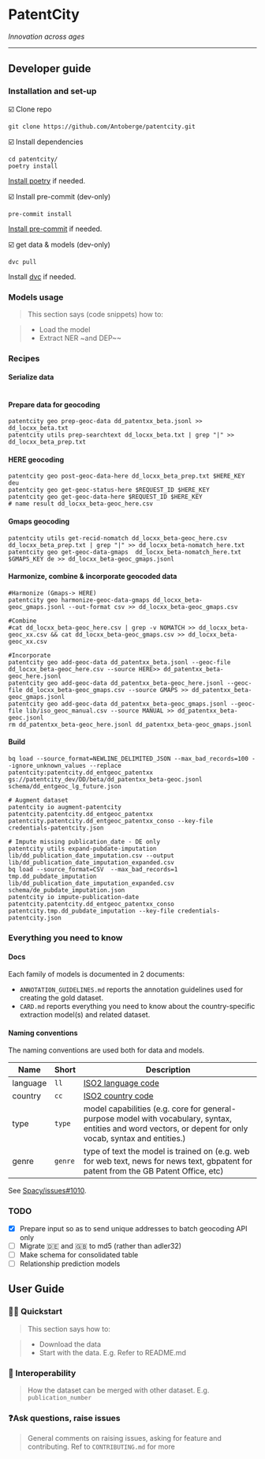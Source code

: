# PatentCity

*Innovation across ages*

***

## Developer guide

### Installation and set-up


:ballot_box_with_check: Clone repo

```shell script
git clone https://github.com/Antoberge/patentcity.git

```

:ballot_box_with_check: Install dependencies

```shell script
cd patentcity/
poetry install
```

[Install poetry](https://python-poetry.org/) if needed.


:ballot_box_with_check: Install pre-commit (dev-only)

```shell script
pre-commit install
```

[Install pre-commit](https://pre-commit.com) if needed.

:ballot_box_with_check: get data & models (dev-only)

```shell script
dvc pull
```

Install [dvc](https://dvc.org/) if needed.

### Models usage

> This section says (code snippets) how to:

>- Load the model
>- Extract NER ~and DEP~~

### Recipes

#### Serialize data

````shell script

````

#### Prepare data for geocoding

````shell script
patentcity geo prep-geoc-data dd_patentxx_beta.jsonl >> dd_locxx_beta.txt
patentcity utils prep-searchtext dd_locxx_beta.txt | grep "|" >> dd_locxx_beta_prep.txt
````

#### HERE geocoding

````shell script
patentcity geo post-geoc-data-here dd_locxx_beta_prep.txt $HERE_KEY deu
patentcity geo get-geoc-status-here $REQUEST_ID $HERE_KEY
patentcity geo get-geoc-data-here $REQUEST_ID $HERE_KEY
# name result dd_locxx_beta-geoc_here.csv
````

#### Gmaps geocoding

````shell script
patentcity utils get-recid-nomatch dd_locxx_beta-geoc_here.csv dd_locxx_beta_prep.txt | grep "|" >> dd_locxx_beta-nomatch_here.txt
patentcity geo get-geoc-data-gmaps  dd_locxx_beta-nomatch_here.txt $GMAPS_KEY de >> dd_locxx_beta-geoc_gmaps.jsonl
````

#### Harmonize, combine & incorporate geocoded data

```shell script
#Harmonize (Gmaps-> HERE)
patentcity geo harmonize-geoc-data-gmaps dd_locxx_beta-geoc_gmaps.jsonl --out-format csv >> dd_locxx_beta-geoc_gmaps.csv

#Combine
#cat dd_locxx_beta-geoc_here.csv | grep -v NOMATCH >> dd_locxx_beta-geoc_xx.csv && cat dd_locxx_beta-geoc_gmaps.csv >> dd_locxx_beta-geoc_xx.csv

#Incorporate
patentcity geo add-geoc-data dd_patentxx_beta.jsonl --geoc-file dd_locxx_beta-geoc_here.csv --source HERE>> dd_patentxx_beta-geoc_here.jsonl
patentcity geo add-geoc-data dd_patentxx_beta-geoc_here.jsonl --geoc-file dd_locxx_beta-geoc_gmaps.csv --source GMAPS >> dd_patentxx_beta-geoc_gmaps.jsonl
patentcity geo add-geoc-data dd_patentxx_beta-geoc_gmaps.jsonl --geoc-file lib/iso_geoc_manual.csv --source MANUAL >> dd_patentxx_beta-geoc.jsonl
rm dd_patentxx_beta-geoc_here.jsonl dd_patentxx_beta-geoc_gmaps.jsonl
```

#### Build

````shell script
bq load --source_format=NEWLINE_DELIMITED_JSON --max_bad_records=100 --ignore_unknown_values --replace patentcity:patentcity.dd_entgeoc_patentxx gs://patentcity_dev/DD/beta/dd_patentxx_beta-geoc.jsonl schema/dd_entgeoc_lg_future.json

# Augment dataset
patentcity io augment-patentcity patentcity.patentcity.dd_entgeoc_patentxx patentcity.patentcity.dd_entgeoc_patentxx_conso --key-file credentials-patentcity.json

# Impute missing publication_date - DE only
patentcity utils expand-pubdate-imputation lib/dd_publication_date_imputation.csv --output lib/dd_publication_date_imputation_expanded.csv
bq load --source_format=CSV  --max_bad_records=1 tmp.dd_pubdate_imputation lib/dd_publication_date_imputation_expanded.csv schema/de_pubdate_imputation.json
patentcity io impute-publication-date patentcity.patentcity.dd_entgeoc_patentxx_conso patentcity.tmp.dd_pubdate_imputation --key-file credentials-patentcity.json
````

### Everything you need to know

#### Docs

Each family of models is documented in 2 documents:

- `ANNOTATION_GUIDELINES.md` reports the annotation guidelines used for creating the gold dataset.
- `CARD.md` reports everything you need to know about the country-specific extraction model(s) and related dataset.


#### Naming conventions

The naming conventions are used both for data and models.

Name| Short| Description
---|---|---
language | `ll` | [ISO2 language code](https://en.wikipedia.org/wiki/ISO_3166-1_alpha-2)
country |`cc` | [ISO2 country code](https://en.wikipedia.org/wiki/ISO_3166-1_alpha-2)
type	| `type` | model capabilities (e.g. core for general-purpose model with vocabulary, syntax, entities and word vectors, or depent for only vocab, syntax and entities.)
genre |	`genre` | type of text the model is trained on (e.g. web for web text, news for news text, gbpatent for patent from the GB Patent Office, etc)

See [Spacy/issues#1010](https://github.com/explosion/spaCy/issues/1010).

### TODO

- [x] Prepare input so as to send unique addresses to batch geocoding API only
- [ ] Migrate :de: and :gb: to md5 (rather than adler32)
- [ ] Make schema for consolidated table
- [ ] Relationship prediction models

## User Guide

### :woman_scientist: Quickstart

> This section says how to:

>- Download the data
>- Start with the data. E.g. Refer to README.md

### 🔀 Interoperability

> How the dataset can be merged with other dataset. E.g. `publication_number`

### ❓Ask questions, raise issues

> General comments on raising issues, asking for feature and contributing. Ref to `CONTRIBUTING.md` for more
